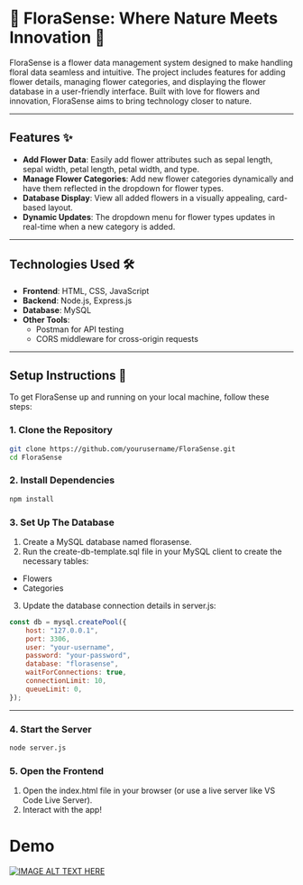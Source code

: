 # 🌸 FloraSense: Where Nature Meets Innovation 🌸

FloraSense is a flower data management system designed to make handling floral data seamless and intuitive. The project includes features for adding flower details, managing flower categories, and displaying the flower database in a user-friendly interface. Built with love for flowers and innovation, FloraSense aims to bring technology closer to nature.

---

## Features ✨

- **Add Flower Data**: Easily add flower attributes such as sepal length, sepal width, petal length, petal width, and type.
- **Manage Flower Categories**: Add new flower categories dynamically and have them reflected in the dropdown for flower types.
- **Database Display**: View all added flowers in a visually appealing, card-based layout.
- **Dynamic Updates**: The dropdown menu for flower types updates in real-time when a new category is added.

---

## Technologies Used 🛠️

- **Frontend**: HTML, CSS, JavaScript
- **Backend**: Node.js, Express.js
- **Database**: MySQL
- **Other Tools**: 
  - Postman for API testing
  - CORS middleware for cross-origin requests

---

## Setup Instructions 🚀

To get FloraSense up and running on your local machine, follow these steps:

### 1. Clone the Repository
```bash
git clone https://github.com/yourusername/FloraSense.git
cd FloraSense
```

### 2. Install Dependencies
```bash
npm install
```

### 3. Set Up The Database
1. Create a MySQL database named florasense.
2. Run the create-db-template.sql file in your MySQL client to create the necessary tables:
- Flowers
- Categories
3. Update the database connection details in server.js:
```javascript
const db = mysql.createPool({
    host: "127.0.0.1",
    port: 3306,
    user: "your-username",
    password: "your-password",
    database: "florasense",
    waitForConnections: true,
    connectionLimit: 10,
    queueLimit: 0,
});
```
---

### 4. Start the Server
```bash
node server.js
```
### 5. Open the Frontend
1. Open the index.html file in your browser (or use a live server like VS Code Live Server).
2. Interact with the app!

# Demo
[![IMAGE ALT TEXT HERE](https://img.youtube.com/vi/R2GLW-s5fV8/0.jpg)](https://www.youtube.com/watch?v=R2GLW-s5fV8)

